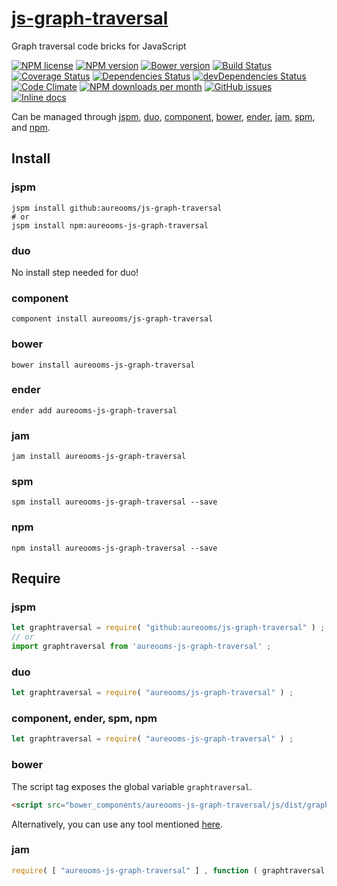 [js-graph-traversal](http://aureooms.github.io/js-graph-traversal)
==

Graph traversal code bricks for JavaScript

[![NPM license](http://img.shields.io/npm/l/aureooms-js-graph-traversal.svg?style=flat)](https://raw.githubusercontent.com/aureooms/js-graph-traversal/master/LICENSE)
[![NPM version](http://img.shields.io/npm/v/aureooms-js-graph-traversal.svg?style=flat)](https://www.npmjs.org/package/aureooms-js-graph-traversal)
[![Bower version](http://img.shields.io/bower/v/aureooms-js-graph-traversal.svg?style=flat)](http://bower.io/search/?q=aureooms-js-graph-traversal)
[![Build Status](http://img.shields.io/travis/aureooms/js-graph-traversal.svg?style=flat)](https://travis-ci.org/aureooms/js-graph-traversal)
[![Coverage Status](http://img.shields.io/coveralls/aureooms/js-graph-traversal.svg?style=flat)](https://coveralls.io/r/aureooms/js-graph-traversal)
[![Dependencies Status](http://img.shields.io/david/aureooms/js-graph-traversal.svg?style=flat)](https://david-dm.org/aureooms/js-graph-traversal#info=dependencies)
[![devDependencies Status](http://img.shields.io/david/dev/aureooms/js-graph-traversal.svg?style=flat)](https://david-dm.org/aureooms/js-graph-traversal#info=devDependencies)
[![Code Climate](http://img.shields.io/codeclimate/github/aureooms/js-graph-traversal.svg?style=flat)](https://codeclimate.com/github/aureooms/js-graph-traversal)
[![NPM downloads per month](http://img.shields.io/npm/dm/aureooms-js-graph-traversal.svg?style=flat)](https://www.npmjs.org/package/aureooms-js-graph-traversal)
[![GitHub issues](http://img.shields.io/github/issues/aureooms/js-graph-traversal.svg?style=flat)](https://github.com/aureooms/js-graph-traversal/issues)
[![Inline docs](http://inch-ci.org/github/aureooms/js-graph-traversal.svg?branch=master&style=shields)](http://inch-ci.org/github/aureooms/js-graph-traversal)

Can be managed through [jspm](https://github.com/jspm/jspm-cli),
[duo](https://github.com/duojs/duo),
[component](https://github.com/componentjs/component),
[bower](https://github.com/bower/bower),
[ender](https://github.com/ender-js/Ender),
[jam](https://github.com/caolan/jam),
[spm](https://github.com/spmjs/spm),
and [npm](https://github.com/npm/npm).

## Install

### jspm
```terminal
jspm install github:aureooms/js-graph-traversal
# or
jspm install npm:aureooms-js-graph-traversal
```
### duo
No install step needed for duo!

### component
```terminal
component install aureooms/js-graph-traversal
```

### bower
```terminal
bower install aureooms-js-graph-traversal
```

### ender
```terminal
ender add aureooms-js-graph-traversal
```

### jam
```terminal
jam install aureooms-js-graph-traversal
```

### spm
```terminal
spm install aureooms-js-graph-traversal --save
```

### npm
```terminal
npm install aureooms-js-graph-traversal --save
```

## Require
### jspm
```js
let graphtraversal = require( "github:aureooms/js-graph-traversal" ) ;
// or
import graphtraversal from 'aureooms-js-graph-traversal' ;
```
### duo
```js
let graphtraversal = require( "aureooms/js-graph-traversal" ) ;
```

### component, ender, spm, npm
```js
let graphtraversal = require( "aureooms-js-graph-traversal" ) ;
```

### bower
The script tag exposes the global variable `graphtraversal`.
```html
<script src="bower_components/aureooms-js-graph-traversal/js/dist/graph-traversal.min.js"></script>
```
Alternatively, you can use any tool mentioned [here](http://bower.io/docs/tools/).

### jam
```js
require( [ "aureooms-js-graph-traversal" ] , function ( graphtraversal ) { ... } ) ;
```